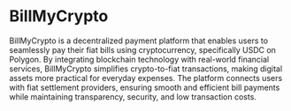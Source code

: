 # BillMyCrypto
BillMyCrypto is a decentralized payment platform that enables users to seamlessly pay their fiat bills using cryptocurrency, specifically USDC on Polygon. By integrating blockchain technology with real-world financial services, BillMyCrypto simplifies crypto-to-fiat transactions, making digital assets more practical for everyday expenses. The platform connects users with fiat settlement providers, ensuring smooth and efficient bill payments while maintaining transparency, security, and low transaction costs.
